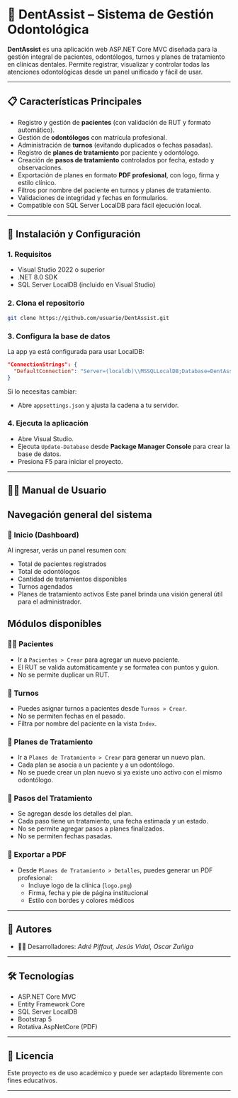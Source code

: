 
# 🦷 DentAssist – Sistema de Gestión Odontológica

**DentAssist** es una aplicación web ASP.NET Core MVC diseñada para la gestión integral de pacientes, odontólogos, turnos y planes de tratamiento en clínicas dentales. Permite registrar, visualizar y controlar todas las atenciones odontológicas desde un panel unificado y fácil de usar.

---

## 📋 Características Principales

- Registro y gestión de **pacientes** (con validación de RUT y formato automático).
- Gestión de **odontólogos** con matrícula profesional.
- Administración de **turnos** (evitando duplicados o fechas pasadas).
- Registro de **planes de tratamiento** por paciente y odontólogo.
- Creación de **pasos de tratamiento** controlados por fecha, estado y observaciones.
- Exportación de planes en formato **PDF profesional**, con logo, firma y estilo clínico.
- Filtros por nombre del paciente en turnos y planes de tratamiento.
- Validaciones de integridad y fechas en formularios.
- Compatible con SQL Server LocalDB para fácil ejecución local.

---

## 🚀 Instalación y Configuración

### 1. Requisitos
- Visual Studio 2022 o superior
- .NET 8.0 SDK
- SQL Server LocalDB (incluido en Visual Studio)

### 2. Clona el repositorio
```bash
git clone https://github.com/usuario/DentAssist.git
```

### 3. Configura la base de datos
La app ya está configurada para usar LocalDB:
```json
"ConnectionStrings": {
  "DefaultConnection": "Server=(localdb)\\MSSQLLocalDB;Database=DentAssistDb;Trusted_Connection=True;"
}
```

Si lo necesitas cambiar:
- Abre `appsettings.json` y ajusta la cadena a tu servidor.

### 4. Ejecuta la aplicación
- Abre Visual Studio.
- Ejecuta `Update-Database` desde **Package Manager Console** para crear la base de datos.
- Presiona F5 para iniciar el proyecto.

---

## 👨‍⚕️ Manual de Usuario

## Navegación general del sistema
### 🔹 Inicio (Dashboard)
Al ingresar, verás un panel resumen con:
- Total de pacientes registrados
- Total de odontólogos
- Cantidad de tratamientos disponibles
- Turnos agendados
- Planes de tratamiento activos
Este panel brinda una visión general útil para el administrador.

## Módulos disponibles
### 🧑‍💼 Pacientes
- Ir a `Pacientes > Crear` para agregar un nuevo paciente.
- El RUT se valida automáticamente y se formatea con puntos y guion.
- No se permite duplicar un RUT.

### 📅 Turnos
- Puedes asignar turnos a pacientes desde `Turnos > Crear`.
- No se permiten fechas en el pasado.
- Filtra por nombre del paciente en la vista `Index`.

### 🦷 Planes de Tratamiento
- Ir a `Planes de Tratamiento > Crear` para generar un nuevo plan.
- Cada plan se asocia a un paciente y a un odontólogo.
- No se puede crear un plan nuevo si ya existe uno activo con el mismo odontólogo.

### 🧾 Pasos del Tratamiento
- Se agregan desde los detalles del plan.
- Cada paso tiene un tratamiento, una fecha estimada y un estado.
- No se permite agregar pasos a planes finalizados.
- No se permiten fechas pasadas.

### 🧾 Exportar a PDF
- Desde `Planes de Tratamiento > Detalles`, puedes generar un PDF profesional:
  - Incluye logo de la clínica (`logo.png`)
  - Firma, fecha y pie de página institucional
  - Estilo con bordes y colores médicos

---

## 👥 Autores
- 👨‍💻 Desarrolladores: *Adré Piffaut, Jesús Vidal, Oscar Zuñiga*

---

## 🛠️ Tecnologías
- ASP.NET Core MVC
- Entity Framework Core
- SQL Server LocalDB
- Bootstrap 5
- Rotativa.AspNetCore (PDF)

---

## 📄 Licencia
Este proyecto es de uso académico y puede ser adaptado libremente con fines educativos.

---
